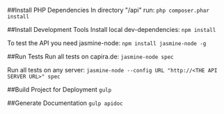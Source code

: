 ##Install PHP Dependencies
In directory "/api" run:
`php composer.phar install`

##Install Development Tools
Install local dev-dependencies:
`npm install`

To test the API you need jasmine-node:
`npm install jasmine-node -g`

##Run Tests
Run all tests on capira.de: 
`jasmine-node spec`

Run all tests on any server:
`jasmine-node --config URL "http://<THE API SERVER URL>" spec`

##Build Project for Deployment
`gulp`

##Generate Documentation
`gulp apidoc`

